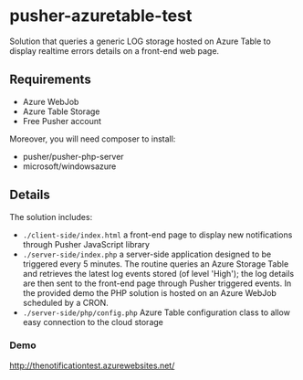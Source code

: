 # pusher-azuretable-test

Solution that queries a generic LOG storage hosted on Azure Table to display realtime errors details on a front-end web page.

## Requirements
- Azure WebJob
- Azure Table Storage
- Free Pusher account

Moreover, you will need composer to install:
- pusher/pusher-php-server
- microsoft/windowsazure

## Details
The solution includes:
- `./client-side/index.html` a front-end page to display new notifications through Pusher JavaScript library 
- `./server-side/index.php` a server-side application designed to be triggered every 5 minutes. The routine queries an Azure Storage Table and retrieves the latest log events stored (of level 'High'); the log details are then sent to the front-end page through Pusher triggered events. In the provided demo the PHP solution is hosted on an Azure WebJob scheduled by a CRON.
- `./server-side/php/config.php` Azure Table configuration class to allow easy connection to the cloud storage

### Demo
http://thenotificationtest.azurewebsites.net/
